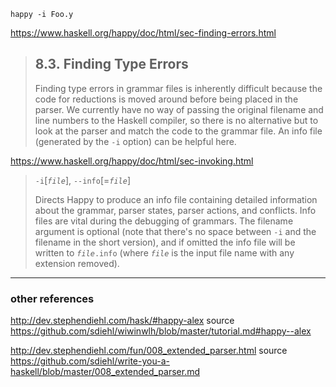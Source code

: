 
`happy -i Foo.y` 

https://www.haskell.org/happy/doc/html/sec-finding-errors.html
> ## 8.3. Finding Type Errors
> 
> Finding type errors in grammar files is inherently difficult because the code for reductions is moved around before being placed in the parser. We currently have no way of passing the original filename and line numbers to the Haskell compiler, so there is no alternative but to look at the parser and match the code to the grammar file. An info file (generated by the `-i` option) can be helpful here.

https://www.haskell.org/happy/doc/html/sec-invoking.html
> `-i`\[_`file`_\], `--info`\[\=_`file`_\]
> 
> Directs Happy to produce an info file containing detailed information about the grammar, parser states, parser actions, and conflicts. Info files are vital during the debugging of grammars. The filename argument is optional (note that there's no space between `-i` and the filename in the short version), and if omitted the info file will be written to _`file`_`.info` (where _`file`_ is the input file name with any extension removed).

---

### other references

http://dev.stephendiehl.com/hask/#happy-alex
source https://github.com/sdiehl/wiwinwlh/blob/master/tutorial.md#happy--alex

http://dev.stephendiehl.com/fun/008_extended_parser.html
source https://github.com/sdiehl/write-you-a-haskell/blob/master/008_extended_parser.md
